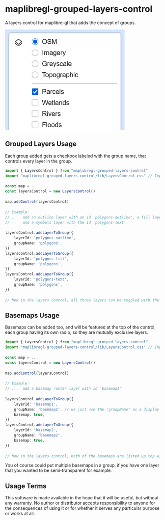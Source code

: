 # maplibregl-grouped-layers-control

A layers control for maplibre-gl that adds the concept of groups.

![Screenshot](/screenshots/layers-demo-img.png "Screenshot")

## Grouped Layers Usage

Each group added gets a checkbox labeled with the group name, that controls every layer in the group.

```ts
import { LayersControl } from "maplibregl-grouped-layers-control"
import "maplibregl-grouped-layers-control/lib/LayersControl.css" // Import the CSS!

const map = ...
const layersControl = new LayersControl()

map.addControl(layersControl)

// Example:
// ...  add an outline layer with an id 'polygons-outline', a fill layer with the id 'polygons-fill', 
//      and a symbols layer with the id 'polygons-text'. 

layersControl.addLayerToGroup({
    layerId: 'polygons-outline',
    groupName: 'polygons',
})
layersControl.addLayerToGroup({
    layerId: 'polygons-fill',
    groupName: 'polygons',
})
layersControl.addLayerToGroup({
    layerId: 'polygons-text',
    groupName: 'polygons',
})

// Now in the layers control, all three layers can be toggled with the checkbox labeled 'polygons'
```

## Basemaps Usage

Basemaps can be added too, and will be featured at the top of the control, each group having its own radio, so they are mutually exclusive layers.


```ts
import { LayersControl } from "maplibregl-grouped-layers-control"
import "maplibregl-grouped-layers-control/lib/LayersControl.css" // Import the CSS!

const map = ...
const layersControl = new LayersControl()

map.addControl(layersControl)

// Example:
// ...  add a basemap raster layer with id 'basemap1'

layersControl.addLayerToGroup({
    layerId: 'basemap1',
    groupName: 'basemap1', // we just use the 'groupName' as a display name for the basemap, since we're just adding one layer to the group
    basemap: true,
})
layersControl.addLayerToGroup({
    layerId: 'basemap2',
    groupName: 'basemap2',
    basemap: true,
})

// Now in the layers control, both of the basemaps are listed up top with radio buttons. 
```

You of course could put multiple basemaps in a group, if you have one layer that you wanted to be semi-transparent for example.

## Usage Terms

This software is made available in the hope that it will be useful, but without any warranty. No author or distributor accepts responsibility to anyone for the consequences of using it or for whether it serves any particular purpose or works at all. 